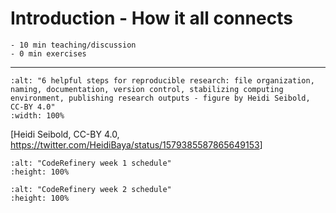 # Introduction - How it all connects

```{instructor-note}
- 10 min teaching/discussion
- 0 min exercises
```

---

```{figure} img/reproducible-research.jpg
:alt: "6 helpful steps for reproducible research: file organization, naming, documentation, version control, stabilizing computing environment, publishing research outputs - figure by Heidi Seibold, CC-BY 4.0"
:width: 100%
```

[Heidi Seibold, CC-BY 4.0, <https://twitter.com/HeidiBaya/status/1579385587865649153>]

```{figure} img/CR_week1_schedule.png
:alt: "CodeRefinery week 1 schedule"
:height: 100%
```

```{figure} img/CR_week2_schedule.png
:alt: "CodeRefinery week 2 schedule"
:height: 100%
```